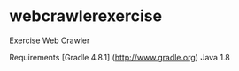 # webcrawlerexercise
Exercise Web Crawler

Requirements
[Gradle 4.8.1] (http://www.gradle.org)
Java 1.8
